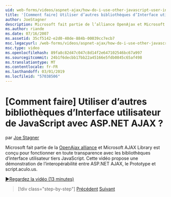 ```yaml
---
uid: web-forms/videos/aspnet-ajax/how-do-i-use-other-javascript-user-interface-libraries-with-aspnet-ajax
title: '[Comment faire] Utiliser d’autres bibliothèques d’Interface utilisateur de JavaScript avec ASP.NET AJAX ? | Microsoft Docs'
author: JoeStagner
description: Microsoft fait partie de l’alliance OpenAjax et Microsoft AJAX Library est conçu pour fonctionner en toute transparence avec les bibliothèques d’interface utilisateur tiers JavaScript...
ms.author: riande
ms.date: 07/16/2007
ms.assetid: 35cf5142-e2d0-40de-884b-00039cc7ecb7
msc.legacyurl: /web-forms/videos/aspnet-ajax/how-do-i-use-other-javascript-user-interface-libraries-with-aspnet-ajax
msc.type: video
ms.openlocfilehash: 89fa8c82d47c047c8d14f2e647102546bc67a997
ms.sourcegitcommit: 24b1f6decbb17bb22a45166e5fdb0845c65af498
ms.translationtype: MT
ms.contentlocale: fr-FR
ms.lasthandoff: 03/01/2019
ms.locfileid: "57038506"
---
```

<a name="how-do-i-use-other-javascript-user-interface-libraries-with-aspnet-ajax"></a>[Comment faire] Utiliser d’autres bibliothèques d’Interface utilisateur de JavaScript avec ASP.NET AJAX ?
====================
par [Joe Stagner](https://github.com/JoeStagner)

Microsoft fait partie de la [OpenAjax alliance](http://www.openajax.org/) et Microsoft AJAX Library est conçu pour fonctionner en toute transparence avec les bibliothèques d’interface utilisateur tiers JavaScript. Cette vidéo propose une démonstration de l’interopérabilité entre ASP.NET AJAX, le Prototype et script.aculo.us.

[&#9654;Regardez la vidéo (13 minutes)](https://channel9.msdn.com/Blogs/ASP-NET-Site-Videos/how-do-i-use-other-javascript-user-interface-libraries-with-aspnet-ajax)

> [!div class="step-by-step"]
> [Précédent](how-do-i-choose-between-methods-of-ajax-page-updates.md)
> [Suivant](how-do-i-use-the-aspnet-ajax-profile-services.md)

